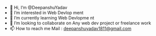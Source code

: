- 👋 Hi, I’m @DeepanshuYadav
- 👀 I’m interested in Web Devlop  ment
- 🌱 I’m currently  learning Web  Devlopme nt 
- 💞️ I’m looking to collaborate  on Any  web      dev  project or freelance  work
- 📫 How to  reach me  Mail   : deepanshuyadav1811@gmail.com   

<!---
Deepanshuyadav05/Deepanshuyadav05 is a ✨ special ✨ repository because its `README.md` (this file) appears on your GitHub profile.
You can click the Preview link to take a look at your changes.
--->
